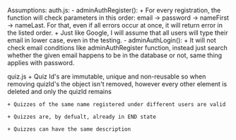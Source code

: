 Assumptions:
auth.js:
    - adminAuthRegister():
        + For every registration, the function will check parameters in this order:
        email -> password -> nameFirst -> nameLast. For that, even if all errors occur at once, it will return 
        error in the listed order.
        + Just like Google, I will assume that all users will type their email in lower case, even in the testing. 
    - adminAuthLogin():
        + It will not check email conditions like adminAuthRegister function, instead just search whether the given
        email happens to be in the database or not, same thing applies with password.

quiz.js
    + Quiz Id's are immutable, unique and non-reusable so when removing quizId's the object isn't removed, however every 
    other element is deleted and only the quizId remains 

    + Quizzes of the same name registered under different users are valid
    
    + Quizzes are, by defualt, already in END state

    + Quizzes can have the same description

